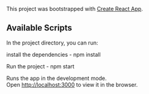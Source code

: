 This project was bootstrapped with [Create React App](https://github.com/facebook/create-react-app).

## Available Scripts

In the project directory, you can run:

install the dependencies - npm install

Run the project - npm start



Runs the app in the development mode.<br>
Open [http://localhost:3000](http://localhost:3000) to view it in the browser.

